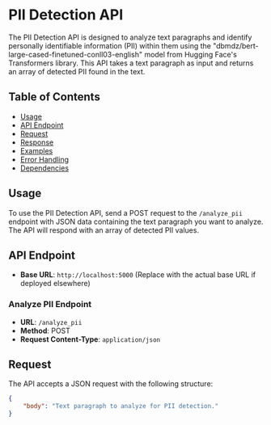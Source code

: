 # PII Detection API

The PII Detection API is designed to analyze text paragraphs and identify personally identifiable information (PII) within them using the "dbmdz/bert-large-cased-finetuned-conll03-english" model from Hugging Face's Transformers library. This API takes a text paragraph as input and returns an array of detected PII found in the text.

## Table of Contents

- [Usage](#usage)
- [API Endpoint](#api-endpoint)
- [Request](#request)
- [Response](#response)
- [Examples](#examples)
- [Error Handling](#error-handling)
- [Dependencies](#dependencies)

## Usage

To use the PII Detection API, send a POST request to the `/analyze_pii` endpoint with JSON data containing the text paragraph you want to analyze. The API will respond with an array of detected PII values.

## API Endpoint

- **Base URL**: `http://localhost:5000` (Replace with the actual base URL if deployed elsewhere)

### Analyze PII Endpoint

- **URL**: `/analyze_pii`
- **Method**: POST
- **Request Content-Type**: `application/json`

## Request

The API accepts a JSON request with the following structure:

```json
{
    "body": "Text paragraph to analyze for PII detection."
}

